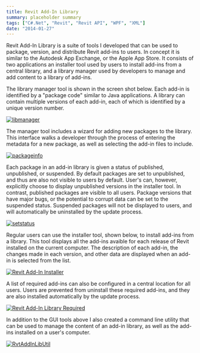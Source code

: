 ```yaml
---
title: Revit Add-In Library
summary: placeholder summary
tags: ["C#.Net", "Revit", "Revit API", "WPF", "XML"]
date: "2014-01-27"
---
```


Revit Add-In Library is a suite of tools I developed that can be used to package, version, and distribute Revit add-ins to users. In concept it is similar to the Autodesk App Exchange, or the Apple App Store. It consists of two applications an installer tool used by users to install add-ins from a central library, and a library manager used by developers to manage and add content to a library of add-ins.

The library manager tool is shown in the screen shot below. Each add-in is identified by a "package code" similar to Java applications. A library can contain multiple versions of each add-in, each of which is identified by a unique version number.

[![libmanager](http://www.ericanastas.com/wp-content/uploads/2014/06/libmanager-636x477.png)](RvtAddInLibUtil.png)

The manager tool includes a wizard for adding new packages to the library. This interface walks a developer through the process of entering the metadata for a new package, as well as selecting the add-in files to include.

[![packageinfo](packageinfo.png)](http://www.ericanastas.com/wp-content/uploads/2014/06/packageinfo.png)

Each package in an add-in library is given a status of published, unpublished, or suspended. By default packages are set to unpublished, and thus are also not visible to users by default. User's can, however, explicitly choose to display unpublished versions in the installer tool. In contrast, published packages are visible to all users. Package versions that have major bugs, or the potential to corrupt data can be set to the suspended status. Suspended packages will not be displayed to users, and will automatically be uninstalled by the update process.

[![setstatus](http://www.ericanastas.com/wp-content/uploads/2014/06/setstatus-636x498.png)](setstatus.png)

Regular users can use the installer tool, shown below, to install add-ins from a library. This tool displays all the add-ins avaible for each release of Revit installed on the current computer. The description of each add-in, the changes made in each version, and other data are displayed when an add-in is selected from the list.

[![Revit Add-In Installer](http://www.ericanastas.com/wp-content/uploads/2014/06/Revit-Add-In-Installer-636x438.png)](Revit-Add-In-Installer.png)

A list of required add-ins can also be configured in a central location for all users. Users are prevented from uninstall these required add-ins, and they are also installed automatically by the update process.

[![Revit Add-In Library Required](http://www.ericanastas.com/wp-content/uploads/2014/06/Revit-Add-In-Library-Required-636x491.png)](Revit-Add-In-Library-Required.png)

In addition to the GUI tools above I also created a command line utility that can be used to manage the content of an add-in library, as well as the add-ins installed on a user's computer.

[![RvtAddInLibUtil](http://www.ericanastas.com/wp-content/uploads/2014/06/RvtAddInLibUtil-636x321.png)](setstatus.png)
